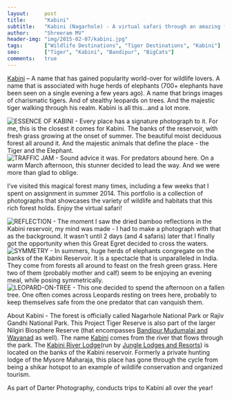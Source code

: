 ```yaml
---
layout:     post
title:      "Kabini"
subtitle:   "Kabini (Nagarhole) - A virtual safari through an amazing forest"
author:     "Shreeram MV"
header-img: "img/2015-02-07/kabini.jpg"
tags:       ["Wildlife Destinations", "Tiger Destinations", "Kabini"]
seo: 		["Tiger", "Kabini", "Bandipur", "BigCats"]
comments:   true
---
```



<p><a href="http://www.wilderhood.com/destination/Kabini" target="_blank">Kabini</a> – A name that has gained popularity world-over for wildlife lovers. A name that is associated with huge herds of elephants (700+ elephants have been seen on a single evening a few years ago). A name that brings images of charismatic tigers. And of stealthy leopards on trees. And the majestic tiger walking through his realm. Kabini is all this…and a lot more. </p>

<img src="{{ site.baseurl }}/img/2015-02-07/kabini_elephant.jpg"  alt="ESSENCE OF KABINI - Every place has a signature photograph to it. For me, this is the closest it comes for Kabini. The banks of the reservoir, with fresh grass growing at the onset of summer. The beautiful moist deciduous forest all around it. And the majestic animals that define the place - the Tiger and the Elephant.">

<img src="{{ site.baseurl }}/img/2015-02-07/kabini_leopard.jpg"  alt="TRAFFIC JAM - Sound advice it was. For predators abound here. On a warm March afternoon, this stunner decided to lead the way. And we were more than glad to oblige.">

<p>I’ve visited this magical forest many times, including a few weeks that I spent on assignment in summer 2014.  This portfolio is a collection of photographs that showcases the variety of wildlife and habitats that this rich forest holds. Enjoy the virtual safari! </p>

<img src="{{ site.baseurl }}/img/2015-02-07/kabini1.jpg"  alt="REFLECTION - The moment I saw the dried bamboo reflections in the Kabini reservoir, my mind was made - I had to make a photograph with that as the background. It wasn't until 2 days (and 4 safaris) later that I finally got the opportunity when this Great Egret decided to cross the waters.">

<img src="{{ site.baseurl }}/img/2015-02-07/kabini_elephants.jpg"  alt="SYMMETRY - In summers, huge herds of elephants congregate on the banks of the Kabini Reservoir. It is a spectacle that is unparalleled in India. They come from forests all around to feast on the fresh green grass. Here two of them (probably mother and calf) seem to be enjoying an evening meal, while posing symmetrically.">

<img src="{{ site.baseurl }}/img/2015-02-07/kabini_leopard1.jpg"  alt="LEOPARD-ON-TREE - This one decided to spend the afternoon on a fallen tree. One often comes across Leopards resting on trees here, probably to keep themselves safe from the one predator that can vanquish them.">

<p>About  Kabini - The forest is officially called Nagarhole National Park or Rajiv Gandhi National Park. This Project Tiger Reserve is also part of the larger Nilgiri Biosphere Reserve (that encompasses <a href="http://www.wilderhood.com/destination/Bandipur" target="_blank">Bandipur</a>,<a href="http://www.wilderhood.com/destination/Wayanad" target="_blank">Mudumalai and Wayanad</a> as well). The name <a href="http://www.wilderhood.com/destination/Kabini" target="_blank">Kabini</a> comes from the river that flows through the park. The <a href="http://www.wilderhood.com/accommodationOwner/Jungle%20Lodges%20&%20Resorts" target="_blank">Kabini River Lodge</a>(run by <a href="http://www.wilderhood.com/accommodationOwner/Jungle%20Lodges%20&%20Resorts" target="_blank">Jungle Lodges and Resorts</a>) is located on the banks of the Kabini reservoir. Formerly a private hunting lodge of the Mysore Maharaja, this place has gone through the cycle from being a shikar hotspot to an example of wildlife conservation and organized tourism.</p>

<p>As part of <a href="http://www.wilderhood.com/organizer/Darter%20Photography" target="_blank" style="text-decoration:none">Darter Photography</a>, conducts trips to Kabini</a> all over the year!</p>